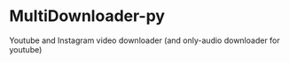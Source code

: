 # MultiDownloader-py
Youtube and Instagram video downloader (and only-audio downloader for youtube)

